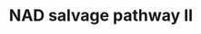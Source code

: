 ---
annotations:
- type: Pathway Ontology
  value: pyridine nucleotide biosynthetic pathway
- type: Pathway Ontology
  value: purine salvage pathway
- type: Pathway Ontology
  value: nicotinamide adenine dinucleotide biosynthetic pathway
authors:
- Cizar
- AlexanderPico
- MaintBot
description: This pathway is an NAD salvage pathway which proceeds via the intermediate
  nicotinamide riboside (N-ribosylnicotinamide, or NR). While the presence of this
  pathway has been suggested for several organisms including Escherichia coli [Kurnasov02],
  it is of particular importance to Haemophilus influenzae and other V-factor-dependent
  members of the Pasteurella family. These organisms lack the enzymes necessary for
  the de novo synthesis of NAD, as well as most of the enzymes for the more common
  NAD salvage pathway, and therefore require exogenous NAD supply in the form of one
  of the V-factor compounds, which include NADP, NAD, NMN, and NR. However, only the
  non-phosphorylated V factor, NR, can be transported across the inner membrane into
  the cytoplasm, where it can be converted to NAD and NADP [Kurnasov02]. Thus this
  pathway is critical for these organisms [MacInnes90].  Since NAD+, which is obtained
  from extracellular sources, is highly polar, it has to be hydrolyzed before it can
  be transported across the cytoplasmic membrane for final uptake. A key enzyme in
  this pathway is a periplasmic protein that hydrolyzes NAD+ to nicotinamide mononucleotide
  (NMN), and hydrolyzes NMN to nicotinamide riboside (NR) [Kemmer01]. The nicotinamide
  riboside thus formed is transported across the inner membrane into the cytoplasm,
  where it is it is converted back to NMN, and eventually, to NAD+.  The identity
  of the NR transporter has not been confirmed experimentally, but it is suggested
  that it is encoded by the pnuC gene, although earlier work with the PnuC protein
  of Salmonella enterica serovar Typhimurium suggested that it encodes the transport
  of NMN [Liu82, Kemmer01].  NADP+ is recycled in the same manner, following dephosphorylation
  to NAD+. In H. influenzae, this dephosphorylation is performed by the outer membrane
  glycoprotein e (P4), encoded by the hel gene.  While the pathway is predicted to
  be present in Enterobacteriaceae, it probably serves a minor role compared to de
  novo biosynthesis and the main NAD salvage cycle (NAD salvage pathway I). Some of
  the enzymatic activities associated with this pathway have been described in Enterobacteriaceae
  as early as 1951 [Rowen51], but it was only recently that the genes responsible
  for them were identified. Surprisingly, several activities were found to be functions
  of the multifunctional protein NadR, which was initially believed to have a role
  in regulation only [Raffaelli99, Kurnasov02].
last-edited: 2019-08-16
organisms:
- Escherichia coli
redirect_from:
- /index.php/Pathway:WP2487
- /instance/WP2487
schema-jsonld:
- '@context': https://schema.org/
  '@id': https://wikipathways.github.io/pathways/WP2487.html
  '@type': Dataset
  creator:
    '@type': Organization
    name: WikiPathways
  description: This pathway is an NAD salvage pathway which proceeds via the intermediate
    nicotinamide riboside (N-ribosylnicotinamide, or NR). While the presence of this
    pathway has been suggested for several organisms including Escherichia coli [Kurnasov02],
    it is of particular importance to Haemophilus influenzae and other V-factor-dependent
    members of the Pasteurella family. These organisms lack the enzymes necessary
    for the de novo synthesis of NAD, as well as most of the enzymes for the more
    common NAD salvage pathway, and therefore require exogenous NAD supply in the
    form of one of the V-factor compounds, which include NADP, NAD, NMN, and NR. However,
    only the non-phosphorylated V factor, NR, can be transported across the inner
    membrane into the cytoplasm, where it can be converted to NAD and NADP [Kurnasov02].
    Thus this pathway is critical for these organisms [MacInnes90].  Since NAD+, which
    is obtained from extracellular sources, is highly polar, it has to be hydrolyzed
    before it can be transported across the cytoplasmic membrane for final uptake.
    A key enzyme in this pathway is a periplasmic protein that hydrolyzes NAD+ to
    nicotinamide mononucleotide (NMN), and hydrolyzes NMN to nicotinamide riboside
    (NR) [Kemmer01]. The nicotinamide riboside thus formed is transported across the
    inner membrane into the cytoplasm, where it is it is converted back to NMN, and
    eventually, to NAD+.  The identity of the NR transporter has not been confirmed
    experimentally, but it is suggested that it is encoded by the pnuC gene, although
    earlier work with the PnuC protein of Salmonella enterica serovar Typhimurium
    suggested that it encodes the transport of NMN [Liu82, Kemmer01].  NADP+ is recycled
    in the same manner, following dephosphorylation to NAD+. In H. influenzae, this
    dephosphorylation is performed by the outer membrane glycoprotein e (P4), encoded
    by the hel gene.  While the pathway is predicted to be present in Enterobacteriaceae,
    it probably serves a minor role compared to de novo biosynthesis and the main
    NAD salvage cycle (NAD salvage pathway I). Some of the enzymatic activities associated
    with this pathway have been described in Enterobacteriaceae as early as 1951 [Rowen51],
    but it was only recently that the genes responsible for them were identified.
    Surprisingly, several activities were found to be functions of the multifunctional
    protein NadR, which was initially believed to have a role in regulation only [Raffaelli99,
    Kurnasov02].
  keywords:
  - nadR
  - phosphatase
  - monophosphate
  - Hydrogen Ion
  - 5′-nucleotidase
  - NADP
  - nudC
  - riboside
  - Pyrophosphate
  - Adenosine
  - Nicotinamide
  - Water
  - ADP
  - Nicotinamide ribotide
  - triphosphate
  - Phosphate
  - NAD
  license: CC0
  name: NAD salvage pathway II
seo: CreativeWork
title: NAD salvage pathway II
wpid: WP2487
---